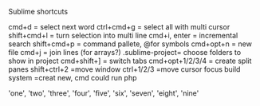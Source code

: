 Sublime shortcuts

cmd+d			= select next word
ctrl+cmd+g 		= select all with multi cursor
shift+cmd+l     = turn selection into multi line
cmd+i, enter	= incremental search
shift+cmd+p     = command pallete, @for symbols
cmd+opt+n 		= new file
cmd+j			= join lines (for arrays?)
.sublime-project= choose folders to show in project
cmd+shift+]		= switch tabs
cmd+opt+1/2/3/4 = create split panes
shift+ctrl+2    =move window
ctrl+1/2/3      =move cursor focus
build system	=creat new, cmd could run php



'one', 'two', 'three', 'four', 'five', 'six', 'seven', 'eight', 'nine'

	
		
